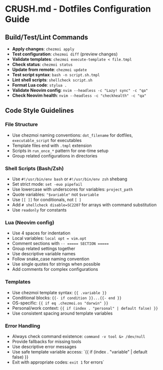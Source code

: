 # CRUSH.md - Dotfiles Configuration Guide

## Build/Test/Lint Commands
- **Apply changes**: `chezmoi apply`
- **Test configuration**: `chezmoi diff` (preview changes)
- **Validate templates**: `chezmoi execute-template < file.tmpl`
- **Check status**: `chezmoi status`
- **Update from remote**: `chezmoi update`
- **Test script syntax**: `bash -n script.sh.tmpl`
- **Lint shell scripts**: `shellcheck script.sh`
- **Format Lua code**: `stylua .`
- **Validate Neovim config**: `nvim --headless -c "Lazy! sync" -c "qa"`
- **Check Neovim health**: `nvim --headless -c "checkhealth" -c "qa"`

## Code Style Guidelines

### File Structure
- Use chezmoi naming conventions: `dot_filename` for dotfiles, `executable_script` for executables
- Template files end with `.tmpl` extension
- Scripts in `run_once_*` pattern for one-time setup
- Group related configurations in directories

### Shell Scripts (Bash/Zsh)
- Use `#!/usr/bin/env bash` or `#!/usr/bin/env zsh` shebang
- Set strict mode: `set -euo pipefail`
- Use lowercase with underscores for variables: `project_path`
- Quote variables: `"$variable"` not `$variable`
- Use `[[ ]]` for conditionals, not `[ ]`
- Add `# shellcheck disable=SC2207` for arrays with command substitution
- Use `readonly` for constants

### Lua (Neovim config)
- Use 4 spaces for indentation
- Local variables: `local opt = vim.opt`
- Comment sections with `-- ===== SECTION =====`
- Group related settings together
- Use descriptive variable names
- Follow snake_case naming convention
- Use single quotes for strings when possible
- Add comments for complex configurations

### Templates
- Use chezmoi template syntax: `{{ .variable }}`
- Conditional blocks: `{{- if condition }}...{{- end }}`
- OS-specific: `{{ if eq .chezmoi.os "darwin" }}`
- Personal/work context: `{{ if (index . "personal" | default false) }}`
- Use consistent spacing around template variables

### Error Handling
- Always check command existence: `command -v tool &> /dev/null`
- Provide fallbacks for missing tools
- Use descriptive error messages
- Use safe template variable access: `{{ if (index . "variable" | default false) }}
- Exit with appropriate codes: `exit 1` for errors`